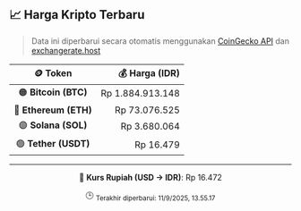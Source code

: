 

<!-- HARGA_KRIPTO -->
## 📈 Harga Kripto Terbaru

> Data ini diperbarui secara otomatis menggunakan [CoinGecko API](https://www.coingecko.com/) dan [exchangerate.host](https://exchangerate.host/)

<div align="center">

| 🪙 Token | 💰 Harga (IDR) |
|:------:|---------------:|
| 🟠 **Bitcoin (BTC)**   | Rp 1.884.913.148 |
| 🔵 **Ethereum (ETH)**  | Rp 73.076.525 |
| 🟣 **Solana (SOL)**    | Rp 3.680.064 |
| 🟢 **Tether (USDT)**   | Rp 16.479 |

---

💱 **Kurs Rupiah (USD → IDR)**: Rp 16.472

🕒 <sub>Terakhir diperbarui: 11/9/2025, 13.55.17</sub>

</div>
<!-- /HARGA_KRIPTO -->